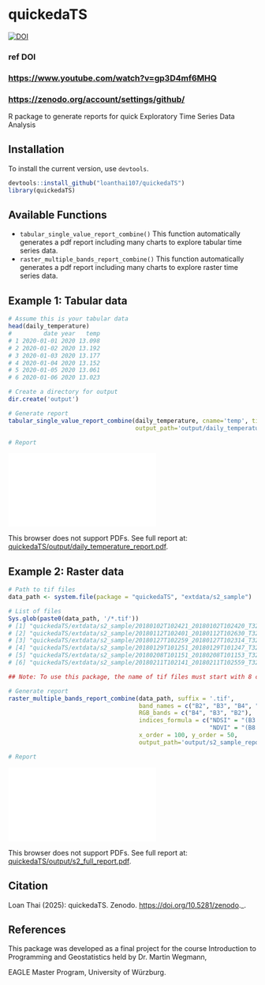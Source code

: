 # quickedaTS
[![DOI](https://zenodo.org/badge/_.svg)](https://zenodo.org/badge/latestdoi/_)
### ref DOI
### https://www.youtube.com/watch?v=gp3D4mf6MHQ
### https://zenodo.org/account/settings/github/

R package to generate reports for quick Exploratory Time Series Data Analysis

## Installation
To install the current version, use `devtools`.

```R
devtools::install_github("loanthai107/quickedaTS")
library(quickedaTS)
```

## Available Functions

* `tabular_single_value_report_combine()` This function automatically generates a pdf report including many charts to explore tabular time series data.
* `raster_multiple_bands_report_combine()` This function automatically generates a pdf report including many charts to explore raster time series data.


## Example 1: Tabular data

```R
# Assume this is your tabular data
head(daily_temperature)
#         date year   temp
# 1 2020-01-01 2020 13.098
# 2 2020-01-02 2020 13.192
# 3 2020-01-03 2020 13.177
# 4 2020-01-04 2020 13.152
# 5 2020-01-05 2020 13.061
# 6 2020-01-06 2020 13.023

# Create a directory for output
dir.create('output')

# Generate report
tabular_single_value_report_combine(daily_temperature, cname='temp', time_col='date', time_frequency='daily',
                                    output_path='output/daily_temperature_report.pdf')

# Report
```
<object data="output/daily_temperature_report.pdf" type="application/pdf">
    <embed src="output/daily_temperature_report.pdf">
        <p>This browser does not support PDFs. See full report at: <a href="https://github.com/loanthai107/quickedaTS/blob/main/output/daily_temperature_report.pdf">quickedaTS/output/daily_temperature_report.pdf</a>.</p>
    </embed>
</object>


## Example 2: Raster data
```R
# Path to tif files
data_path <- system.file(package = "quickedaTS", "extdata/s2_sample")

# List of files
Sys.glob(paste0(data_path, '/*.tif'))
# [1] "quickedaTS/extdata/s2_sample/20180102T102421_20180102T102420_T32TPS.tif"
# [2] "quickedaTS/extdata/s2_sample/20180112T102401_20180112T102630_T32TPS.tif"
# [3] "quickedaTS/extdata/s2_sample/20180127T102259_20180127T102314_T32TPS.tif"
# [4] "quickedaTS/extdata/s2_sample/20180129T101251_20180129T101247_T32TPS.tif"
# [5] "quickedaTS/extdata/s2_sample/20180208T101151_20180208T101153_T32TPS.tif"
# [6] "quickedaTS/extdata/s2_sample/20180211T102141_20180211T102559_T32TPS.tif"

## Note: To use this package, the name of tif files must start with 8 characters representing for "YYYYmmdd"

# Generate report
raster_multiple_bands_report_combine(data_path, suffix = '.tif',
                                     band_names = c("B2", "B3", "B4", "B8", "B11", "B12"),
                                     RGB_bands = c("B4", "B3", "B2"),
                                     indices_formula = c("NDSI" = "(B3 - B11) / (B3 + B11)",
                                                         "NDVI" = "(B8 - B4) / (B8 + B4)"),
                                     x_order = 100, y_order = 50,
                                     output_path='output/s2_sample_report.pdf')

# Report
```
<object data="output/s2_sample_report.pdf" type="application/pdf">
    <embed src="output/s2_sample_report.pdf">
        <p>This browser does not support PDFs. See full report at: <a href="https://github.com/loanthai107/quickedaTS/blob/main/output/s2_full_report.pdf">quickedaTS/output/s2_full_report.pdf</a>.</p>
    </embed>
</object>


## Citation
Loan Thai (2025): quickedaTS. Zenodo. https://doi.org/10.5281/zenodo._.

## References
This package was developed as a final project for the course Introduction to Programming and Geostatistics held by Dr. Martin Wegmann,

EAGLE Master Program, University of Würzburg.

